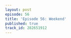 ```yaml
---
layout: post
episode: 56
title: 'Episode 56: Weekend'
published: true
track_id: 282651912
---
```

<div class='list post-player' track='{{page.track_id}}'></div>
